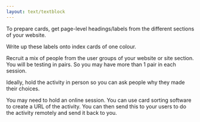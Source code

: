 ```yaml
---
layout: text/textblock
---
```


To prepare cards, get page-level headings/labels from the different sections of your website. 

Write up these labels onto index cards of one colour.

Recruit a mix of people from the user groups of your website or site section. You will be testing in pairs. So you may have more than 1 pair in each session.

Ideally, hold the activity in person so you can ask people why they made their choices.

You may need to hold an online session. You can use card sorting software to create a URL of the activity. You can then send this to your users to do the activity remotely and send it back to you.
